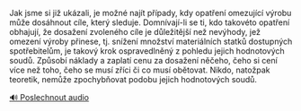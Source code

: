 
Jak jsme si již ukázali, je možné najít případy, kdy opatření omezující výrobu může dosáhnout cíle, který sleduje. Domnívají-li se ti, kdo takovéto opatření obhajují, že dosažení zvoleného cíle je důležitější než nevýhody, jež omezení výroby přinese, tj. snížení množství materiálních statků dostupných spotřebitelům, je takový krok ospravedlněný z pohledu jejich hodnotových soudů. Způsobí náklady a zaplatí cenu za dosažení něčeho, čeho si cení více než toho, čeho se musí zříci či co musí obětovat. Nikdo, natožpak teoretik, nemůže zpochybňovat podobu jejich hodnotových soudů.

[🔊 Poslechnout audio](/data/7-paragraphs/audio/chapter_150/para_002-Jak-jsme-si-ji-ukzali-je-mon-najt-ppady-k.mp3)
